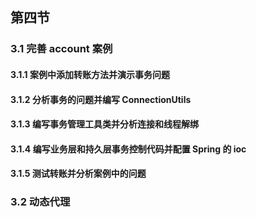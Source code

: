 ## 第四节 

### 3.1 完善 account 案例

#### 3.1.1 案例中添加转账方法并演示事务问题





#### 3.1.2 分析事务的问题并编写 ConnectionUtils



#### 3.1.3 编写事务管理工具类并分析连接和线程解绑

 
#### 3.1.4 编写业务层和持久层事务控制代码并配置 Spring 的 ioc 

   
#### 3.1.5 测试转账并分析案例中的问题    



### 3.2 动态代理



